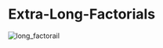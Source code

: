 # Extra-Long-Factorials
![long_factorail](https://user-images.githubusercontent.com/42794655/101451784-bc0cf780-3952-11eb-929b-34171aa62c74.jpg)
